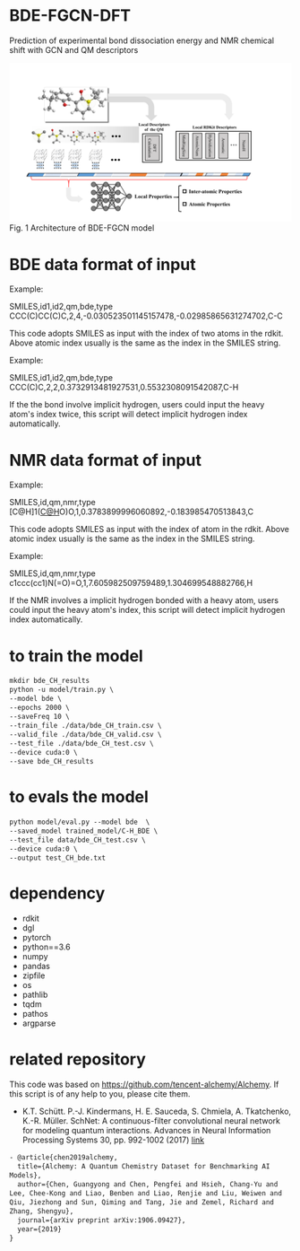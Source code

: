 # BDE-FGCN-DFT
  Prediction of experimental bond dissociation energy and NMR chemical shift with GCN and QM descriptors

![image](https://github.com/jeah-z/BDE-FGCN-DFT/blob/main/images/FlowChart.png)
Fig. 1 Architecture of BDE-FGCN model

# BDE data format of input
Example:

SMILES,id1,id2,qm,bde,type   
CCC(C)CC(C)C,2,4,-0.030523501145157478,-0.02985865631274702,C-C

This code adopts SMILES as input with the index of two atoms in the rdkit. Above atomic index usually is the same as the index in the SMILES string. 

Example:

SMILES,id1,id2,qm,bde,type      
CCC(C)C,2,2,0.3732913481927531,0.5532308091542087,C-H

If the the bond involve implicit hydrogen, users could input the heavy atom's index twice, this script will detect implicit hydrogen index automatically.

# NMR data format of input

Example:

SMILES,id,qm,nmr,type    
[C@H]1([C@H]([C@H]2CCCN2[C@@H]1CO)O)O,1,0.3783899996060892,-0.183985470513843,C

This code adopts SMILES as input with the index of atom in the rdkit. Above atomic index usually is the same as the index in the SMILES string. 

Example:

SMILES,id,qm,nmr,type    
c1ccc(cc1)N(=O)=O,1,7.605982509759489,1.304699548882766,H

If the NMR involves a implicit hydrogen bonded with a heavy atom, users could input the heavy atom's index, this script will detect implicit hydrogen index automatically.


# to train the model 

```
mkdir bde_CH_results
python -u model/train.py \
--model bde \
--epochs 2000 \
--saveFreq 10 \
--train_file ./data/bde_CH_train.csv \
--valid_file ./data/bde_CH_valid.csv \
--test_file ./data/bde_CH_test.csv \
--device cuda:0 \
--save bde_CH_results
```

# to evals the model 

```
python model/eval.py --model bde  \
--saved_model trained_model/C-H_BDE \
--test_file data/bde_CH_test.csv \
--device cuda:0 \
--output test_CH_bde.txt
```


# dependency

- rdkit
- dgl
- pytorch
- python==3.6
- numpy 
- pandas
- zipfile
- os
- pathlib
- tqdm
- pathos
- argparse

# related repository

This code was based on https://github.com/tencent-alchemy/Alchemy. If this script is of any help to you, please cite them.

- K.T. Schütt. P.-J. Kindermans, H. E. Sauceda, S. Chmiela, A. Tkatchenko, K.-R. Müller.
SchNet: A continuous-filter convolutional neural network for modeling quantum interactions. Advances in Neural Information Processing Systems 30, pp. 992-1002 (2017) [link](http://papers.nips.cc/paper/6700-schnet-a-continuous-filter-convolutional-neural-network-for-modeling-quantum-interactions)  
```
- @article{chen2019alchemy,
  title={Alchemy: A Quantum Chemistry Dataset for Benchmarking AI Models},
  author={Chen, Guangyong and Chen, Pengfei and Hsieh, Chang-Yu and Lee, Chee-Kong and Liao, Benben and Liao, Renjie and Liu, Weiwen and Qiu, Jiezhong and Sun, Qiming and Tang, Jie and Zemel, Richard and Zhang, Shengyu},
  journal={arXiv preprint arXiv:1906.09427},
  year={2019}
}
```
